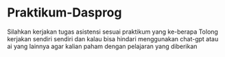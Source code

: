 # Praktikum-Dasprog

Silahkan kerjakan tugas asistensi sesuai praktikum yang ke-berapa
Tolong kerjakan sendiri sendiri dan kalau bisa hindari menggunakan chat-gpt atau ai yang lainnya
agar kalian paham dengan pelajaran yang diberikan